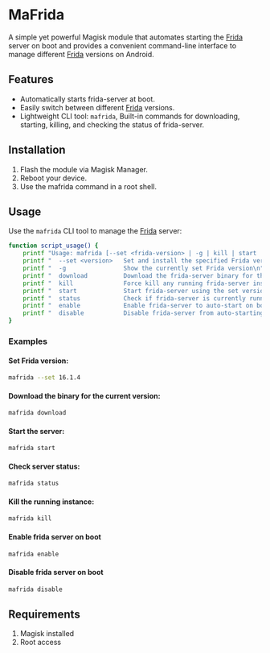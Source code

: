 # MaFrida

A simple yet powerful Magisk module that automates starting the [Frida](https://github.com/frida/frida) server on boot and provides a convenient command-line interface to manage different [Frida](https://github.com/frida/frida) versions on Android.


## Features

- Automatically starts frida-server at boot.
- Easily switch between different [Frida](https://github.com/frida/frida) versions.
- Lightweight CLI tool: `mafrida`, Built-in commands for downloading, starting, killing, and checking the status of frida-server.

## Installation

1) Flash the module via Magisk Manager.
2) Reboot your device.
3) Use the mafrida command in a root shell.

## Usage

Use the `mafrida` CLI tool to manage the [Frida](https://github.com/frida/frida) server:

```sh
function script_usage() {
    printf "Usage: mafrida [--set <frida-version> | -g | kill | start | status]\n"
    printf "  --set <version>   Set and install the specified Frida version (e.g., 16.1.4)\n"
    printf "  -g                Show the currently set Frida version\n"
    printf "  download          Download the frida-server binary for the set version\n"
    printf "  kill              Force kill any running frida-server instance\n"
    printf "  start             Start frida-server using the set version\n"
    printf "  status            Check if frida-server is currently running\n"
    printf "  enable            Enable frida-server to auto-start on boot\n"
    printf "  disable           Disable frida-server from auto-starting on boot\n"
}
```

### Examples

#### Set Frida version:

```sh
mafrida --set 16.1.4
```

#### Download the binary for the current version:

```sh
mafrida download
```

#### Start the server:

```sh
mafrida start
```

#### Check server status:

```sh
mafrida status
```

#### Kill the running instance:

```sh
mafrida kill
````

#### Enable frida server on boot
```sh
mafrida enable
```

#### Disable frida server on boot
```sh
mafrida disable
```

## Requirements

1) Magisk installed
2) Root access

